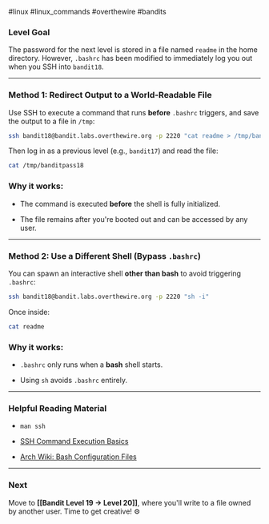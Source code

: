 #linux #linux_commands #overthewire #bandits 
### **Level Goal**

The password for the next level is stored in a file named `readme` in the home directory. However, `.bashrc` has been modified to immediately log you out when you SSH into `bandit18`.

---
### **Method 1: Redirect Output to a World-Readable File**

Use SSH to execute a command that runs **before** `.bashrc` triggers, and save the output to a file in `/tmp`:

```bash
ssh bandit18@bandit.labs.overthewire.org -p 2220 "cat readme > /tmp/banditpass18"
```

Then log in as a previous level (e.g., `bandit17`) and read the file:

```bash
cat /tmp/banditpass18
```

### **Why it works:**

- The command is executed **before** the shell is fully initialized.
    
- The file remains after you're booted out and can be accessed by any user.
    

---

### **Method 2: Use a Different Shell (Bypass `.bashrc`)**

You can spawn an interactive shell **other than bash** to avoid triggering `.bashrc`:

```bash
ssh bandit18@bandit.labs.overthewire.org -p 2220 "sh -i"
```

Once inside:

```bash
cat readme
```

### **Why it works:**

- `.bashrc` only runs when a **bash** shell starts.
    
- Using `sh` avoids `.bashrc` entirely.
    

---

### **Helpful Reading Material**

- `man ssh`
    
- [SSH Command Execution Basics](https://www.ssh.com/academy/ssh/command)
    
- [Arch Wiki: Bash Configuration Files](https://wiki.archlinux.org/title/Bash#Configuration_files)
    

---

### **Next**

Move to **[[Bandit Level 19 → Level 20]]**, where you'll write to a file owned by another user. Time to get creative! ⚙️